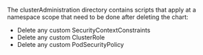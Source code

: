 The clusterAdministration directory contains scripts that apply at a namespace scope that need to be done after deleting the chart:

* Delete any custom SecurityContextConstraints
* Delete any custom ClusterRole
* Delete any custom PodSecurityPolicy